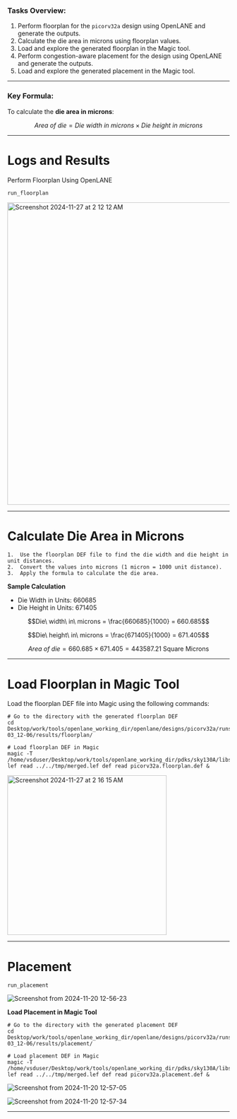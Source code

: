 

### **Tasks Overview:**
1. Perform floorplan for the `picorv32a` design using OpenLANE and generate the outputs.
2. Calculate the die area in microns using floorplan values.
3. Load and explore the generated floorplan in the Magic tool.
4. Perform congestion-aware placement for the design using OpenLANE and generate the outputs.
5. Load and explore the generated placement in the Magic tool.

---

### **Key Formula:**
To calculate the **die area in microns**:
```math
Area\ of\ die = Die\ width\ in\ microns \times Die\ height\ in\ microns
```

---

# Logs and Results

Perform Floorplan Using OpenLANE

```
run_floorplan
```

<img width="684" alt="Screenshot 2024-11-27 at 2 12 12 AM" src="https://github.com/user-attachments/assets/5d6b2366-6af4-470a-b18e-21c4bf068757">

---
# Calculate Die Area in Microns

	1.	Use the floorplan DEF file to find the die width and die height in unit distances.
	2.	Convert the values into microns (1 micron = 1000 unit distance).
	3.	Apply the formula to calculate the die area.

**Sample Calculation**

  - Die Width in Units: 660685
  - Die Height in Units: 671405

```math
Die\ width\ in\ microns = \frac{660685}{1000} = 660.685
```
```math
Die\ height\ in\ microns = \frac{671405}{1000} = 671.405
```
```math
Area\ of\ die = 660.685 \times 671.405 = 443587.21\ \text{Square Microns}
```

---
# Load Floorplan in Magic Tool

Load the floorplan DEF file into Magic using the following commands:

```
# Go to the directory with the generated floorplan DEF
cd Desktop/work/tools/openlane_working_dir/openlane/designs/picorv32a/runs/17-03_12-06/results/floorplan/

# Load floorplan DEF in Magic
magic -T /home/vsduser/Desktop/work/tools/openlane_working_dir/pdks/sky130A/libs.tech/magic/sky130A.tech lef read ../../tmp/merged.lef def read picorv32a.floorplan.def &
```

<img width="361" alt="Screenshot 2024-11-27 at 2 16 15 AM" src="https://github.com/user-attachments/assets/cd9fa85b-75f2-4937-b56e-ccc94399ce2f">

---

# Placement

`run_placement`

![Screenshot from 2024-11-20 12-56-23](https://github.com/user-attachments/assets/1585dcae-6d8e-496d-b97c-07f48ee713ad)

**Load Placement in Magic Tool**

```
# Go to the directory with the generated placement DEF
cd Desktop/work/tools/openlane_working_dir/openlane/designs/picorv32a/runs/17-03_12-06/results/placement/

# Load placement DEF in Magic
magic -T /home/vsduser/Desktop/work/tools/openlane_working_dir/pdks/sky130A/libs.tech/magic/sky130A.tech lef read ../../tmp/merged.lef def read picorv32a.placement.def &
```

![Screenshot from 2024-11-20 12-57-05](https://github.com/user-attachments/assets/57c043c5-753a-4106-96d4-595a1de5c782)

![Screenshot from 2024-11-20 12-57-34](https://github.com/user-attachments/assets/8d127ce3-8c96-4f31-925e-6c3983ed99af)

---



